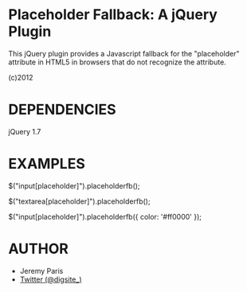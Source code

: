Placeholder Fallback: A jQuery Plugin
===

This jQuery plugin provides a Javascript fallback for the "placeholder" attribute in HTML5 in browsers that do not recognize the attribute. 

(c)2012



DEPENDENCIES
===

jQuery 1.7



EXAMPLES
===

$("input[placeholder]").placeholderfb();

$("textarea[placeholder]").placeholderfb();

$("input[placeholder]").placeholderfb({
	color: '#ff0000'
});



AUTHOR
===
- Jeremy Paris
- [Twitter (@digsite_)](http://twitter.com/digsite_)